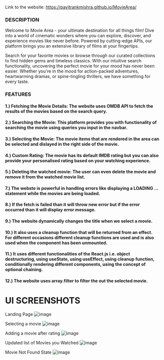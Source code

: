 Link to the website: https://pavitrankmishra.github.io/MovieArea/

### DESCRIPTION 
Welcome to Movie Area - your ultimate destination for all things film! Dive into a world of cinematic wonders where you can explore, discover, and experience movies like never before. Powered by cutting-edge APIs, our platform brings you an extensive library of films at your fingertips.

Search for your favorite movies or browse through our curated collections to find hidden gems and timeless classics. With our intuitive search functionality, uncovering the perfect movie for your mood has never been easier. Whether you're in the mood for action-packed adventures, heartwarming dramas, or spine-tingling thrillers, we have something for every taste.

### FEATURES
#### 1.) Fetching the Movie Details: The website uses OMDB API to fetch the results of the movies based on the search query.
#### 2.) Searching the Movie: This platform provides you with functionality of searching the movie using queries you input in the navbar.
#### 3.) Selecting the Movie: The movie items that are rendered in the area can be selected and dislayed in the right side of the movie.
#### 4.) Custom Rating: The movie has its default IMDB rating but you can also provide your personalised rating based on your watching experience.
#### 5.) Deleting the watched movie: The user can even delete the movie and remove it from the watched movie list.
#### 7.) The webste is powerful in handling errors like displaying a LOADING ... statement while the movies are being loaded.
#### 8.) If the fetch is failed than it will throw new error but if the error occurred than it will display error message.
#### 9.) The website dynamically changes the title when we select a movie.
#### 10.) It also uses a cleanup function that will be returned from an effect. For different occasions different cleanup functions are used and is also used when the component has been unmounted.
#### 11.) It uses different functionalities of the React.js i.e. object destructuring, using useState, using useEffect, using cleanup function, conditionally rendering different components, using the concept of optional chaining. 
#### 12.) The website uses array.filter to filter the out the selected movie.
# UI SCREENSHOTS
Landing Page
![image](https://github.com/PavitrankMishra/MovieArea/assets/90948148/9ffa1cf6-cfc1-48c1-b74f-44139261d339)

Selecting a movie
![image](https://github.com/PavitrankMishra/MovieArea/assets/90948148/07487ccd-ffc1-48df-ac56-f1073c48a693)

Adding a movie after rating
![image](https://github.com/PavitrankMishra/MovieArea/assets/90948148/362d967c-ebd7-4773-ba78-9772c65cbe53)

Updated list of Movies you Watched
![image](https://github.com/PavitrankMishra/MovieArea/assets/90948148/d0e5a95b-bb35-47c5-ac1b-e553e043b41f)

Movie Not Found State
![image](https://github.com/PavitrankMishra/MovieArea/assets/90948148/ba4de8d0-bd09-442e-a136-3c75ccf53358)

